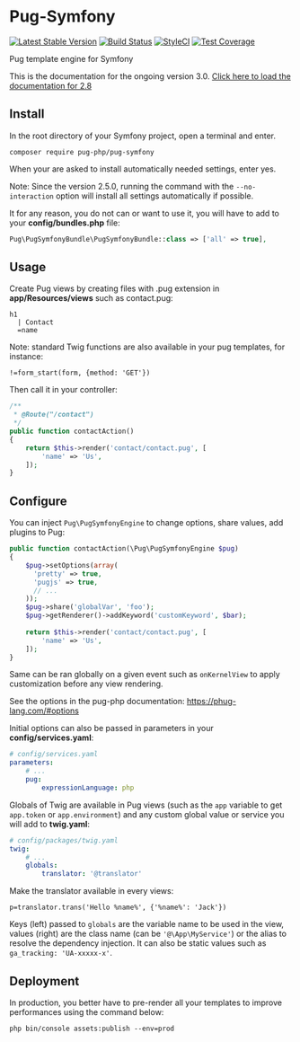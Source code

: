 # Pug-Symfony
[![Latest Stable Version](https://poser.pugx.org/pug-php/pug-symfony/v/stable.png)](https://packagist.org/packages/pug-php/pug-symfony)
[![Build Status](https://travis-ci.org/pug-php/pug-symfony.svg?branch=master)](https://travis-ci.org/pug-php/pug-symfony)
[![StyleCI](https://styleci.io/repos/61784988/shield?style=flat)](https://styleci.io/repos/61784988)
[![Test Coverage](https://codeclimate.com/github/pug-php/pug-symfony/badges/coverage.svg)](https://codecov.io/github/pug-php/pug-symfony?branch=master)

Pug template engine for Symfony

This is the documentation for the ongoing version 3.0. [Click here to load the documentation for 2.8](https://github.com/pug-php/pug-symfony/tree/2.8.0#pug-symfony)

## Install

In the root directory of your Symfony project, open a terminal and enter.
```shell
composer require pug-php/pug-symfony
```
When your are asked to install automatically needed settings, enter yes.

Note: Since the version 2.5.0, running the command with the `--no-interaction`
option will install all settings automatically if possible.

It for any reason, you do not can or want to use it, you will have to add to
your **config/bundles.php** file:

```php
Pug\PugSymfonyBundle\PugSymfonyBundle::class => ['all' => true],
```

## Usage

Create Pug views by creating files with .pug extension
in **app/Resources/views** such as contact.pug:
```pug
h1
  | Contact
  =name
```

Note: standard Twig functions are also available in your pug templates, for instance:
```pug
!=form_start(form, {method: 'GET'})
```

Then call it in your controller:
```php
/**
 * @Route("/contact")
 */
public function contactAction()
{
    return $this->render('contact/contact.pug', [
        'name' => 'Us',
    ]);
}
```

## Configure

You can inject `Pug\PugSymfonyEngine` to change options, share values, add plugins to Pug:

```php
public function contactAction(\Pug\PugSymfonyEngine $pug)
{
    $pug->setOptions(array(
      'pretty' => true,
      'pugjs' => true,
      // ...
    ));
    $pug->share('globalVar', 'foo');
    $pug->getRenderer()->addKeyword('customKeyword', $bar);
    
    return $this->render('contact/contact.pug', [
        'name' => 'Us',
    ]);
}
```

Same can be ran globally on a given event such as `onKernelView` to apply customization before any
view rendering.

See the options in the pug-php documentation: https://phug-lang.com/#options

Initial options can also be passed in parameters in your **config/services.yaml**:
```yaml
# config/services.yaml
parameters:
    # ...
    pug:
        expressionLanguage: php
```

Globals of Twig are available in Pug views (such as the `app` variable to get `app.token` or `app.environment`)
and any custom global value or service you will add to **twig.yaml**:
```yaml
# config/packages/twig.yaml
twig:
    # ...
    globals:
        translator: '@translator'

```

Make the translator available in every views:
```pug
p=translator.trans('Hello %name%', {'%name%': 'Jack'})
```

Keys (left) passed to `globals` are the variable name to be used in the view, values (right) are
the class name (can be `'@\App\MyService'`) or the alias to resolve the dependency injection. It
can also be static values such as `ga_tracking: 'UA-xxxxx-x'`.

## Deployment

In production, you better have to pre-render all your templates to improve performances using the
command below:
```shell
php bin/console assets:publish --env=prod
```
